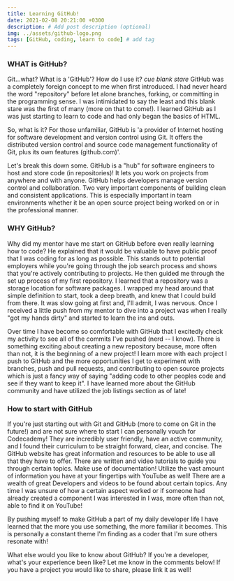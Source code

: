 ```yaml
---
title: Learning GitHub!
date: 2021-02-08 20:21:00 +0300
description: # Add post description (optional)
img: ../assets/github-logo.png
tags: [GitHub, coding, learn to code] # add tag
---
```


### WHAT is GitHub?

Git…what? What is a 'GitHub'? How do I use it? _cue blank stare_
GitHub was a completely foreign concept to me when first introduced. I had never heard the word "repository" before let alone branches, forking, or committing in the programming sense. I was intimidated to say the least and this blank stare was the first of many (more on that to come!). I learned GitHub as I was just starting to learn to code and had only began the basics of HTML.

So, what is it? For those unfamiliar, GitHub is 'a provider of Internet hosting for software development and version control using Git. It offers the distributed version control and source code management functionality of Git, plus its own features (github.com)'.

Let's break this down some.
GitHub is a "hub" for software engineers to host and store code (in repositories)! It lets you work on projects from anywhere and with anyone. GitHub helps developers manage version control and collaboration. Two very important components of building clean and consistent applications. This is especially important in team environments whether it be an open source project being worked on or in the professional manner.

### WHY GitHub?

Why did my mentor have me start on GitHub before even really learning how to code? He explained that it would be valuable to have public proof that I was coding for as long as possible. This stands out to potential employers while you're going through the job search process and shows that you're actively contributing to projects.
He then guided me through the set up process of my first repository. I learned that a repository was a storage location for software packages. I wrapped my head around that simple definition to start, took a deep breath, and knew that I could build from there.
It was slow going at first and, I'll admit, I was nervous. Once I received a little push from my mentor to dive into a project was when I really "got my hands dirty" and started to learn the ins and outs.

Over time I have become so comfortable with GitHub that I excitedly check my activity to see all of the commits I've pushed (nerd -- I know). There is something exciting about creating a new repository because, more often than not, it is the beginning of a new project! I learn more with each project I push to GitHub and the more opportunities I get to experiment with branches, push and pull requests, and contributing to open source projects which is just a fancy way of saying "adding code to other peoples code and see if they want to keep it". I have learned more about the GitHub community and have utilized the job listings section as of late!

### How to start with GitHub

If you're just starting out with Git and GitHub (more to come on Git in the future!) and are not sure where to start I can personally vouch for Codecademy! They are incredibly user friendly, have an active community, and I found their curriculum to be straight forward, clear, and concise.
The GitHub website has great information and resources to be able to use all that they have to offer. There are written and video tutorials to guide you through certain topics. Make use of documentation!
Utilize the vast amount of information you have at your fingertips with YouTube as well! There are a wealth of great Developers and videos to be found about certain topics. Any time I was unsure of how a certain aspect worked or if someone had already created a component I was interested in I was, more often than not, able to find it on YouTube!

By pushing myself to make GitHub a part of my daily developer life I have learned that the more you use something, the more familiar it becomes. This is personally a constant theme I'm finding as a coder that I'm sure others resonate with!

What else would you like to know about GitHub? If you're a developer, what's your experience been like? Let me know in the comments below! If you have a project you would like to share, please link it as well!
